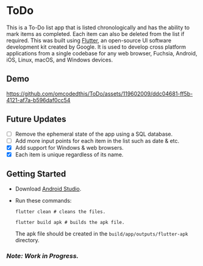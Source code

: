 # ToDo
This is a To-Do list app that is listed chronologically and has the ability to mark items as completed. Each item can also be deleted from the list if required. This was built using [Flutter](https://flutter.dev/), an open-source UI software development kit created by Google. It is used to develop cross platform applications from a single codebase for any web browser, Fuchsia, Android, iOS, Linux, macOS, and Windows devices.

## Demo
https://github.com/omcodedthis/ToDo/assets/119602009/ddc04681-ff5b-4121-af7a-b596daf0cc54

## Future Updates
- [ ] Remove the ephemeral state of the app using a SQL database.
- [ ] Add more input points for each item in the list such as date & etc.
- [X] Add support for Windows & web browsers.
- [X] Each item is unique regardless of its name.

## Getting Started
- Download [Android Studio](https://developer.android.com/studio).
- Run these commands:
  
  ```
  flutter clean # cleans the files.
  ```
  ```
  flutter build apk # builds the apk file.
  ```
  The apk file should be created in the `build/app/outputs/flutter-apk` directory.
  

###  _Note: Work in Progress._
